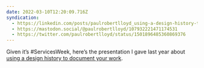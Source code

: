 ```yaml
---
date: 2022-03-10T12:20:09.716Z
syndication:
  - https://linkedin.com/posts/paulrobertlloyd_using-a-design-history-to-document-your-work-activity-6907662011233120256-Fsm9
  - https://mastodon.social/@paulrobertlloyd/107932221471174531
  - https://twitter.com/paulrobertlloyd/status/1501896485360869376
---
```

Given it’s #ServicesWeek, here’s the presentation I gave last year about [using a design history to document your work](/2021/063/s1/discuss_a_design_challenge/).
